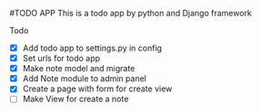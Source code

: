 #TODO APP
This is a todo app by python and Django framework

Todo
- [x] Add todo app to settings.py in config
- [x] Set urls for todo app
- [x] Make note model and migrate
- [x] Add Note module to admin panel
- [x] Create a page with form for create view
- [ ] Make View for create a note